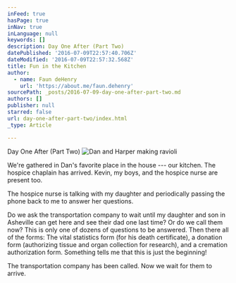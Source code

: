 ```yaml
---
inFeed: true
hasPage: true
inNav: true
inLanguage: null
keywords: []
description: Day One After (Part Two)
datePublished: '2016-07-09T22:57:40.706Z'
dateModified: '2016-07-09T22:57:32.568Z'
title: Fun in the Kitchen
author:
  - name: Faun deHenry
    url: 'https://about.me/faun.dehenry'
sourcePath: _posts/2016-07-09-day-one-after-part-two.md
authors: []
publisher: null
starred: false
url: day-one-after-part-two/index.html
_type: Article

---
```

Day One After (Part Two)
![Dan and Harper making ravioli](https://the-grid-user-content.s3-us-west-2.amazonaws.com/fa564345-b6db-4f02-b61b-324e1d8261bd.jpg)

We're gathered in Dan's favorite place in the house --- our kitchen. The hospice chaplain has arrived. Kevin, my boys, and the hospice nurse are present too.

The hospice nurse is talking with my daughter and periodically passing the phone back to me to answer her questions.

Do we ask the transportation company to wait until my daughter and son in Asheville can get here and see their dad one last time? Or do we call them now? This is only one of dozens of questions to be answered. Then there all of the forms: The vital statistics form (for his death certificate), a donation form (authorizing tissue and organ collection for research), and a cremation authorization form. Something tells me that this is just the beginning!

The transportation company has been called. Now we wait for them to arrive.
